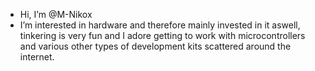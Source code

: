- Hi, I’m @M-Nikox
- I’m interested in hardware and therefore mainly invested in it aswell, tinkering is very fun and I adore getting to work with microcontrollers and various other types of development kits scattered around the internet.

<!---
M-Nikox/M-Nikox is a ✨ special ✨ repository because its `README.md` (this file) appears on your GitHub profile.
You can click the Preview link to take a look at your changes.
--->
